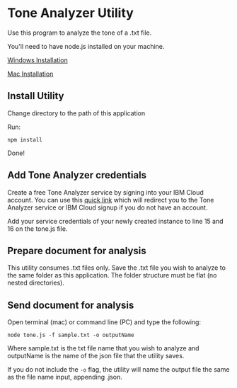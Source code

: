 # Tone Analyzer Utility
Use this program to analyze the tone of a .txt file.

You'll need to have node.js installed on your machine.

[Windows Installation](http://blog.teamtreehouse.com/install-node-js-npm-windows)

[Mac Installation](http://blog.teamtreehouse.com/install-node-js-npm-mac)


## Install Utility

Change directory to the path of this application

Run:
```
npm install
```

Done!

## Add Tone Analyzer credentials

Create a free Tone Analyzer service by signing into your IBM Cloud account.  You can use this [quick link](https://www.ibm.com/watson/services/tone-analyzer/) which will redirect you to the Tone Analyzer service or IBM Cloud signup if you do not have an account.

Add your service credentials of your newly created instance to line 15 and 16 on the tone.js file.

## Prepare document for analysis

This utility consumes .txt files only.  Save the .txt file you wish to analyze to the same folder as this application.  The folder structure must be flat (no nested directories).

## Send document for analysis

Open terminal (mac) or command line (PC) and type the following:

```
node tone.js -f sample.txt -o outputName
```
Where sample.txt is the txt file name that you wish to analyze and outputName is the name of the json file that the utility saves.

If you do not include the `-o` flag, the utility will name the output file the same as the file name input, appending .json.
